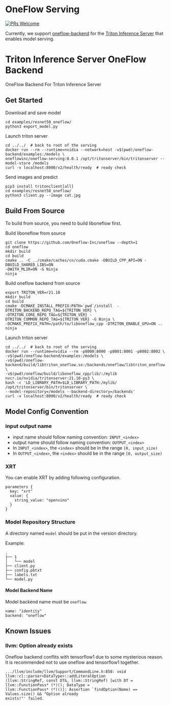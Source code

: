 # OneFlow Serving

[![PRs Welcome](https://img.shields.io/badge/PRs-welcome-brightgreen.svg)](https://github.com/Oneflow-Inc/serving/pulls)

Currently, we support [oneflow-backend](./oneflow-backend) for the [Triton Inference Server](https://github.com/triton-inference-server/server) that enables model serving.

# Triton Inference Server OneFlow Backend

OneFlow Backend For Triton Inference Server

## Get Started

Download and save model

```
cd examples/resnet50_oneflow/
python3 export_model.py
```

Launch triton server

```
cd ../../  # back to root of the serving
docker run --rm --runtime=nvidia --network=host -v$(pwd)/oneflow-backend/examples:/models \
oneflowinc/oneflow-serving:0.0.1 /opt/tritonserver/bin/tritonserver --model-store /models
curl -v localhost:8000/v2/health/ready  # ready check
```

Send images and predict

```
pip3 install tritonclient[all]
cd examples/resnet50_oneflow/
python3 client.py --image cat.jpg
```

## Build From Source

To build from source, you need to build liboneflow first.

Build liboneflow from source

```
git clone https://github.com/Oneflow-Inc/oneflow --depth=1
cd oneflow
mkdir build
cd build
cmake .. -C ../cmake/caches/cn/cuda.cmake -DBUILD_CPP_API=ON -DBUILD_SHARED_LIBS=ON 
-DWITH_MLIR=ON -G Ninja
ninja
```

Build oneflow backend from source

```
export TRITON_VER=r21.10
mkdir build
cd build
cmake -DCMAKE_INSTALL_PREFIX:PATH=`pwd`/install  -DTRITON_BACKEND_REPO_TAG=${TRITON_VER} \
-DTRITON_CORE_REPO_TAG=${TRITON_VER} -DTRITON_COMMON_REPO_TAG=${TRITON_VER} -G Ninja \
-DCMAKE_PREFIX_PATH=/path/to/liboneflow_cpp -DTRITON_ENABLE_GPU=ON ..
ninja
```

Launch triton server

```
cd ../../  # back to root of the serving
docker run --runtime=nvidia --rm -p8000:8000 -p8001:8001 -p8002:8002 \
-v$(pwd)/oneflow-backend/examples:/models \
-v$(pwd)/oneflow-backend/build/libtriton_oneflow.so:/backends/oneflow/libtriton_oneflow.so \
-v$(pwd)/oneflow/build/liboneflow_cpp/lib/:/mylib nvcr.io/nvidia/tritonserver:21.10-py3 \
bash -c 'LD_LIBRARY_PATH=$LD_LIBRARY_PATH:/mylib/ /opt/tritonserver/bin/tritonserver \
--model-repository=/models --backend-directory=/backends' 
curl -v localhost:8000/v2/health/ready  # ready check
```

## Model Config Convention

### input output name

- input name should follow naming convention: `INPUT_<index>`
- output name should follow naming convention: `OUTPUT_<index>`
- In `INPUT_<index>`, the `<index>` should be in the range `[0, input_size)`
- In `OUTPUT_<index>`, the `<index>` should be in the range `[0, output_size)`

### XRT

You can enable XRT by adding following configuration.

```
parameters {
  key: "xrt"
  value: {
    string_value: "openvino"
  }
}
```

### Model Repository Structure

A directory named `model` should be put in the version directory.

Example:

```
.
├── 1
│   └── model
├── client.py
├── config.pbtxt
├── labels.txt
└── model.py
```

#### Model Backend Name

Model backend name must be `oneflow`.

```
name: "identity"
backend: "oneflow"
```

## Known Issues

### llvm: Option already exists

Oneflow backend conflits with tensorflow1 due to some mysterious reason. It is recommended not to use oneflow and tensorflow1 together.

```
.../llvm/include/llvm/Support/CommandLine.h:858: void llvm::cl::parser<DataType>::addLiteralOption
(llvm::StringRef, const DT&, llvm::StringRef) [with DT = llvm::FunctionPass* (*)(); DataType = 
llvm::FunctionPass* (*)()]: Assertion `findOption(Name) == Values.size() && "Option already 
exists!"' failed.
```
